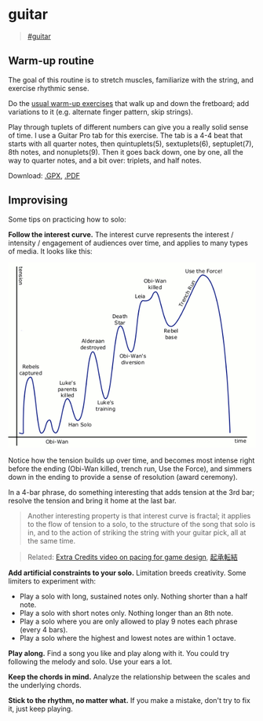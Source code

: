 # guitar

> [\#guitar](https://dotcli.github.io/memex/#tag-guitar)

## Warm-up routine

The goal of this routine is to stretch muscles, familiarize with the string, and exercise rhythmic sense.

Do the [usual warm-up exercises](https://www.guitarplayer.com/technique/warm-up-time-11-exercises-that-will-help-you-play-even-better) that walk up and down the fretboard; add variations to it \(e.g. alternate finger pattern, skip strings\).

Play through tuplets of different numbers can give you a really solid sense of time. I use a Guitar Pro tab for this exercise. The tab is a 4-4 beat that starts with all quarter notes, then quintuplets\(5\), sextuplets\(6\), septuplet\(7\), 8th notes, and nonuplets\(9\). Then it goes back down, one by one, all the way to quarter notes, and a bit over: triplets, and half notes.

Download: [.GPX](https://www.dropbox.com/s/t7hi820uphfrke6/Tuplet%20Practice.gpx?dl=0), [.PDF](https://www.dropbox.com/s/5lqz5j929bb8pqq/Tuplet%20Practice.pdf?dl=0)

## Improvising

Some tips on practicing how to solo:

__Follow the interest curve.__ The interest curve represents the interest / intensity / engagement of audiences over time, and applies to many types of media. It looks like this:

![Interest Curve of Star Wars: A New Hope](../.gitbook/assets/pacing_01_star_wars.gif)

Notice how the tension builds up over time, and becomes most intense right before the ending (Obi-Wan killed, trench run, Use the Force), and simmers down in the ending to provide a sense of resolution (award ceremony).

In a 4-bar phrase, do something interesting that adds tension at the 3rd bar; resolve the tension and bring it home at the last bar.

> Another interesting property is that interest curve is fractal; it applies to the flow of tension to a solo, to the structure of the song that solo is in, and to the action of striking the string with your guitar pick, all at the same time.

> Related: [Extra Credits video on pacing for game design](https://www.youtube.com/watch?v=5LScL4CWe5E&vl=en), [起承転結](https://en.wikipedia.org/wiki/Kish%C5%8Dtenketsu)

__Add artificial constraints to your solo.__ Limitation breeds creativity. Some limiters to experiment with:
- Play a solo with long, sustained notes only. Nothing shorter than a half note.
- Play a solo with short notes only. Nothing longer than an 8th note.
- Play a solo where you are only allowed to play 9 notes each phrase (every 4 bars).
- Play a solo where the highest and lowest notes are within 1 octave.

__Play along.__ Find a song you like and play along with it. You could try following the melody and solo. Use your ears a lot.

__Keep the chords in mind.__ Analyze the relationship between the scales and the underlying chords.

__Stick to the rhythm, no matter what.__ If you make a mistake, don't try to fix it, just keep playing.